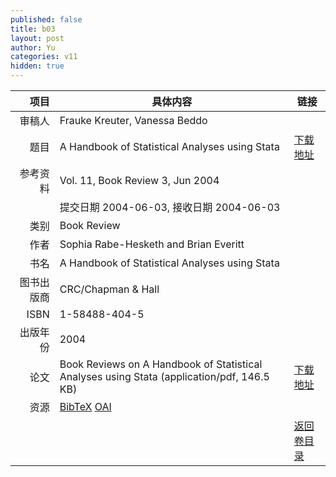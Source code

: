 ```yaml
---
published: false
title: b03
layout: post
author: Yu
categories: v11
hidden: true
---
```


| 项目 | 具体内容 | 链接 |
|---:|---|---|
| 审稿人 | Frauke Kreuter, Vanessa Beddo| |
| 题目 |A Handbook of Statistical Analyses using Stata | [下载地址](http://www.jstatsoft.org/v11/b03/paper) |
| 参考资料 |Vol. 11, Book Review 3, Jun 2004 | |
| | 提交日期 2004-06-03, 接收日期 2004-06-03| | 
| 类别 | Book Review| |
| 作者 | Sophia Rabe-Hesketh and Brian Everitt| |
| 书名| A Handbook of Statistical Analyses using Stata| |
| 图书出版商 | CRC/Chapman & Hall| |
| ISBN | 1-58488-404-5| |
| 出版年份 | 2004| |
| 论文 | Book Reviews on A Handbook of Statistical Analyses using Stata  (application/pdf, 146.5 KB)| [下载地址](http://www.jstatsoft.org/v11/b03/paper) |
| 资源 | [BibTeX](http://www.jstatsoft.org/v11/b03/bibtex) [OAI](http://www.jstatsoft.org/oai?verb=GetRecord&identifier=oai.jstatsoft/v11/b03&prefix=oai_dc)| |
| |  | [返回卷目录]({{site.baseurl}}/volume/v11.html) |